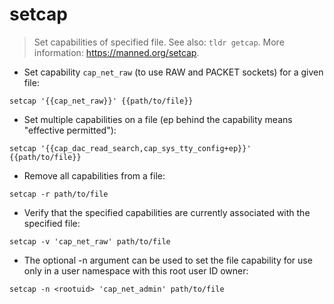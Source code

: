 # setcap

> Set capabilities of specified file.
> See also: `tldr getcap`.
> More information: <https://manned.org/setcap>.

- Set capability `cap_net_raw` (to use RAW and PACKET sockets) for a given file:

`setcap '{{cap_net_raw}}' {{path/to/file}}`

- Set multiple capabilities on a file (ep behind the capability means "effective permitted"):

`setcap '{{cap_dac_read_search,cap_sys_tty_config+ep}}' {{path/to/file}}`

- Remove all capabilities from a file:

`setcap -r path/to/file`

- Verify that the specified capabilities are currently associated with the specified file:

`setcap -v 'cap_net_raw' path/to/file`

- The optional -n <rootuid> argument can be used to set the file capability for use only in a user namespace with this root user ID owner:

`setcap -n <rootuid> 'cap_net_admin' path/to/file`
